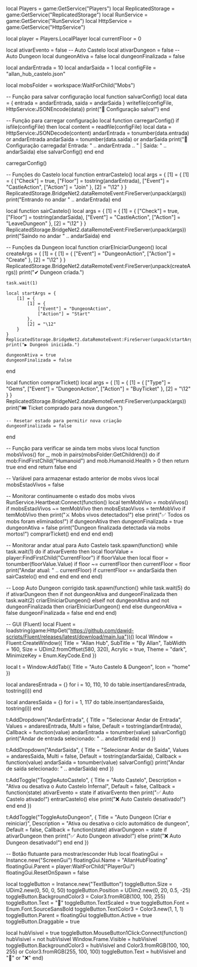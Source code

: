 local Players = game:GetService("Players")
local ReplicatedStorage = game:GetService("ReplicatedStorage")
local RunService = game:GetService("RunService")
local HttpService = game:GetService("HttpService")

local player = Players.LocalPlayer
local currentFloor = 0

local ativarEvento = false -- Auto Castelo
local ativarDungeon = false -- Auto Dungeon
local dungeonAtiva = false
local dungeonFinalizada = false

local andarEntrada = 10
local andarSaida = 1
local configFile = "allan_hub_castelo.json"

local mobsFolder = workspace:WaitForChild("Mobs")

-- Função para salvar configuração
local function salvarConfig()
    local data = {
        entrada = andarEntrada,
        saida = andarSaida
    }
    writefile(configFile, HttpService:JSONEncode(data))
    print("💾 Configuração salva!")
end

-- Função para carregar configuração
local function carregarConfig()
    if isfile(configFile) then
        local content = readfile(configFile)
        local data = HttpService:JSONDecode(content)
        andarEntrada = tonumber(data.entrada) or andarEntrada
        andarSaida = tonumber(data.saida) or andarSaida
        print("📂 Configuração carregada! Entrada: " .. andarEntrada .. " | Saída: " .. andarSaida)
    else
        salvarConfig()
    end
end

carregarConfig()

-- Funções do Castelo
local function entrarCastelo()
    local args = {
        [1] = {
            [1] = {
                ["Check"] = true,
                ["Floor"] = tostring(andarEntrada),
                ["Event"] = "CastleAction",
                ["Action"] = "Join"
            },
            [2] = "\12"
        }
    }
    ReplicatedStorage.BridgeNet2.dataRemoteEvent:FireServer(unpack(args))
    print("Entrando no andar " .. andarEntrada)
end

local function sairCastelo()
    local args = {
        [1] = {
            [1] = {
                ["Check"] = true,
                ["Floor"] = tostring(andarSaida),
                ["Event"] = "CastleAction",
                ["Action"] = "LeaveDungeon"
            },
            [2] = "\12"
        }
    }
    ReplicatedStorage.BridgeNet2.dataRemoteEvent:FireServer(unpack(args))
    print("Saindo no andar " .. andarSaida)
end

-- Funções da Dungeon
local function criarEIniciarDungeon()
    local createArgs = {
        [1] = {
            [1] = {
                ["Event"] = "DungeonAction",
                ["Action"] = "Create"
            },
            [2] = "\12"
        }
    }
    ReplicatedStorage.BridgeNet2.dataRemoteEvent:FireServer(unpack(createArgs))
    print("✔ Dungeon criada.")

    task.wait(1)

    local startArgs = {
        [1] = {
            [1] = {
                ["Event"] = "DungeonAction",
                ["Action"] = "Start"
            },
            [2] = "\12"
        }
    }
    ReplicatedStorage.BridgeNet2.dataRemoteEvent:FireServer(unpack(startArgs))
    print("▶ Dungeon iniciada.")

    dungeonAtiva = true
    dungeonFinalizada = false
end

local function comprarTicket()
    local args = {
        [1] = {
            [1] = {
                ["Type"] = "Gems",
                ["Event"] = "DungeonAction",
                ["Action"] = "BuyTicket"
            },
            [2] = "\12"
        }
    }
    ReplicatedStorage.BridgeNet2.dataRemoteEvent:FireServer(unpack(args))
    print("🎟 Ticket comprado para nova dungeon.")

    -- Resetar estado para permitir nova criação
    dungeonFinalizada = false
end

-- Função para verificar se ainda tem mobs vivos
local function mobsVivos()
    for _, mob in pairs(mobsFolder:GetChildren()) do
        if mob:FindFirstChild("Humanoid") and mob.Humanoid.Health > 0 then
            return true
        end
    end
    return false
end

-- Variável para armazenar estado anterior de mobs vivos
local mobsEstaoVivos = false

-- Monitorar continuamente o estado dos mobs vivos
RunService.Heartbeat:Connect(function()
    local temMobVivo = mobsVivos()
    if mobsEstaoVivos ~= temMobVivo then
        mobsEstaoVivos = temMobVivo
        if temMobVivo then
            print("⚔️ Mobs vivos detectados!")
        else
            print("✅ Todos os mobs foram eliminados!")
            if dungeonAtiva then
                dungeonFinalizada = true
                dungeonAtiva = false
                print("Dungeon finalizada detectada via mobs mortos!")
                comprarTicket()
            end
        end
    end
end)

-- Monitorar andar atual para Auto Castelo
task.spawn(function()
    while task.wait(1) do
        if ativarEvento then
            local floorValue = player:FindFirstChild("CurrentFloor")
            if floorValue then
                local floor = tonumber(floorValue.Value)
                if floor ~= currentFloor then
                    currentFloor = floor
                    print("Andar atual: " .. currentFloor)
                    if currentFloor == andarSaida then
                        sairCastelo()
                    end
                end
            end
        end
    end
end)

-- Loop Auto Dungeon corrigido
task.spawn(function()
    while task.wait(5) do
        if ativarDungeon then
            if not dungeonAtiva and dungeonFinalizada then
                task.wait(2)
                criarEIniciarDungeon()
            elseif not dungeonAtiva and not dungeonFinalizada then
                criarEIniciarDungeon()
            end
        else
            dungeonAtiva = false
            dungeonFinalizada = false
        end
    end
end)

-- GUI (Fluent)
local Fluent = loadstring(game:HttpGet("https://github.com/dawid-scripts/Fluent/releases/latest/download/main.lua"))()
local Window = Fluent:CreateWindow({
    Title = "Allan Hub",
    SubTitle = "By Allan",
    TabWidth = 160,
    Size = UDim2.fromOffset(580, 320),
    Acrylic = true,
    Theme = "dark",
    MinimizeKey = Enum.KeyCode.End
})

local t = Window:AddTab({
    Title = "Auto Castelo & Dungeon",
    Icon = "home"
})

local andaresEntrada = {}
for i = 10, 110, 10 do
    table.insert(andaresEntrada, tostring(i))
end

local andaresSaida = {}
for i = 1, 117 do
    table.insert(andaresSaida, tostring(i))
end

t:AddDropdown("AndarEntrada", {
    Title = "Selecionar Andar de Entrada",
    Values = andaresEntrada,
    Multi = false,
    Default = tostring(andarEntrada),
    Callback = function(value)
        andarEntrada = tonumber(value)
        salvarConfig()
        print("Andar de entrada selecionado: " .. andarEntrada)
    end
})

t:AddDropdown("AndarSaida", {
    Title = "Selecionar Andar de Saída",
    Values = andaresSaida,
    Multi = false,
    Default = tostring(andarSaida),
    Callback = function(value)
        andarSaida = tonumber(value)
        salvarConfig()
        print("Andar de saída selecionado: " .. andarSaida)
    end
})

t:AddToggle("ToggleAutoCastelo", {
    Title = "Auto Castelo",
    Description = "Ativa ou desativa o Auto Castelo Infernal",
    Default = false,
    Callback = function(state)
        ativarEvento = state
        if ativarEvento then
            print("✅ Auto Castelo ativado!")
            entrarCastelo()
        else
            print("❌ Auto Castelo desativado!")
        end
    end
})

t:AddToggle("ToggleAutoDungeon", {
    Title = "Auto Dungeon (Criar e reiniciar)",
    Description = "Ativa ou desativa o ciclo automático de dungeon",
    Default = false,
    Callback = function(state)
        ativarDungeon = state
        if ativarDungeon then
            print("✅ Auto Dungeon ativado!")
        else
            print("❌ Auto Dungeon desativado!")
        end
    end
})

-- Botão flutuante para mostrar/esconder Hub
local floatingGui = Instance.new("ScreenGui")
floatingGui.Name = "AllanHubFloating"
floatingGui.Parent = player:WaitForChild("PlayerGui")
floatingGui.ResetOnSpawn = false

local toggleButton = Instance.new("TextButton")
toggleButton.Size = UDim2.new(0, 50, 0, 50)
toggleButton.Position = UDim2.new(0, 20, 0.5, -25)
toggleButton.BackgroundColor3 = Color3.fromRGB(100, 100, 255)
toggleButton.Text = "🔼"
toggleButton.TextScaled = true
toggleButton.Font = Enum.Font.SourceSansBold
toggleButton.TextColor3 = Color3.new(1, 1, 1)
toggleButton.Parent = floatingGui
toggleButton.Active = true
toggleButton.Draggable = true

local hubVisivel = true
toggleButton.MouseButton1Click:Connect(function()
    hubVisivel = not hubVisivel
    Window.Frame.Visible = hubVisivel
    toggleButton.BackgroundColor3 = hubVisivel and Color3.fromRGB(100, 100, 255) or Color3.fromRGB(255, 100, 100)
    toggleButton.Text = hubVisivel and "🔼" or "❌"
end)